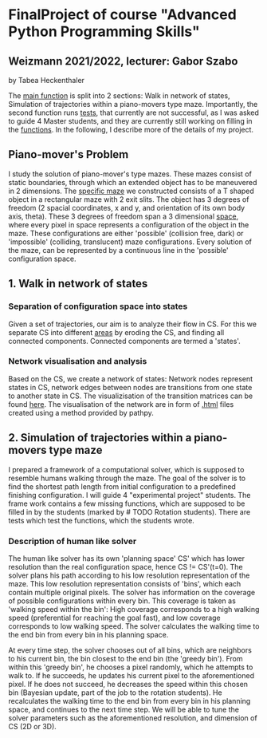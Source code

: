 # FinalProject of course "Advanced Python Programming Skills"
## Weizmann 2021/2022, lecturer: Gabor Szabo
by Tabea Heckenthaler

The [main function](https://github.com/TabeaHeckenthaler/AntsShapes/blob/master/final_project_main_Gabor.py) 
is split into 2 sections: Walk in network of states, Simulation of trajectories within a piano-movers type maze.
Importantly, the second function runs 
[tests](https://github.com/TabeaHeckenthaler/AntsShapes/blob/master/PS_Search_Algorithms/Path_Planning_Rotation_students_test.py), 
that currently are not successful, as I was asked to guide 4 Master students, and they are currently still working on filling in the 
[functions](https://github.com/TabeaHeckenthaler/AntsShapes/blob/master/PS_Search_Algorithms/Path_Planning_Rotation_students.py). 
In the following, I describe more of the details of my project. 

## Piano-mover's Problem
I study the solution of piano-mover's type mazes. 
These mazes consist of static boundaries, through which an extended object has to be maneuvered in 2 dimensions.
The [specific maze](https://github.com/TabeaHeckenthaler/FinalProject/blob/main/Graphs/Maze_states.png) 
we constructed consists of a T shaped object in a rectangular maze with 2 exit slits. 
The object has 3 degrees of freedom (2 spacial coordinates, x and y, and orientation of its own body axis, theta).
These 3 degrees of freedom span a 3 dimensional [space](https://github.com/TabeaHeckenthaler/FinalProject/blob/main/Graphs/Large_human_SPT_states.png), 
where every pixel in space represents a configuration of the object in the maze. 
These configurations are either 'possible' (collision free, dark) or 'impossible' (colliding, translucent) maze configurations. 
Every solution of the maze, can be represented by a continuous line in the 'possible' configuration space. 

## 1. Walk in network of states
### Separation of configuration space into states
Given a set of trajectories, our aim is to analyze their flow in CS. 
For this we separate CS into different [areas](https://github.com/TabeaHeckenthaler/FinalProject/blob/main/Graphs/Large_human_SPT_transitions.png) 
by eroding the CS, and finding all connected components. Connected components are termed a 'states'.

### Network visualisation and analysis 
Based on the CS, we create a network of states: Network nodes represent states in CS, 
network edges between nodes are transitions from one state to another state in CS. 
The visualizisation of the transition matrices can be found [here](https://github.com/TabeaHeckenthaler/FinalProject/tree/main/Graphs/Results).
The visualisation of the network are in form of [.html](https://github.com/TabeaHeckenthaler/FinalProject/tree/main/Graphs/Results) 
files created using a method provided by pathpy.

## 2. Simulation of trajectories within a piano-movers type maze
I prepared a framework of a computational solver, which is supposed to resemble humans walking through the maze. 
The goal of the solver is to find the shortest path length from initial configuration to a predefined finishing 
configuration.
I will guide 4 "experimental project" students. The frame work contains a few missing functions, which are supposed to 
be filled in by the students (marked by # TODO Rotation students).
There are tests which test the functions, which the students wrote.

### Description of human like solver
The human like solver has its own 'planning space' CS' which has lower resolution than the real configuration space, 
hence CS != CS'(t=0). 
The solver plans his path according to his low resolution representation of the maze. This low resolution representation
consists of 'bins', which each contain multiple original pixels. The solver has information on the coverage of 
possible configurations within every bin. This coverage is taken as 'walking speed within the bin': High coverage 
corresponds to a high walking speed (preferential for reaching the goal fast), and low coverage corresponds to low walking speed.
The solver calculates the walking time to the end bin from every bin in his planning space. 

At every time step, the solver chooses out of all bins, which are neighbors to his current bin, the bin closest to the end bin 
(the 'greedy bin'). 
From within this 'greedy bin', he chooses a pixel randomly, which he attempts to walk to. 
If he succeeds, he updates his current pixel to the aforementioned pixel.
If he does not succeed, he decreases the speed within this chosen bin (Bayesian update, part of the job to the rotation 
students). He recalculates the walking time to the end bin from every bin in his planning 
space, and continues to the next time step. 
We will be able to tune the solver parameters such as the aforementioned resolution, and dimension of CS (2D or 3D).
